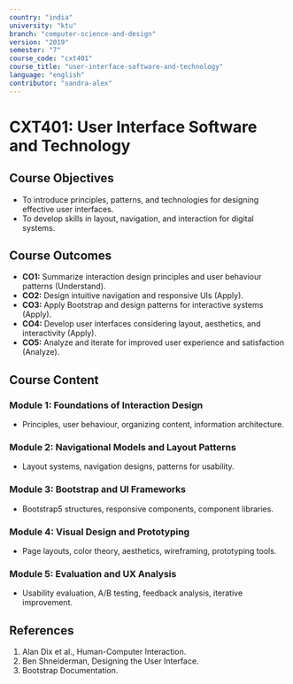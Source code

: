 ```yaml
---
country: "india"
university: "ktu"
branch: "computer-science-and-design"
version: "2019"
semester: "7"
course_code: "cxt401"
course_title: "user-interface-software-and-technology"
language: "english"
contributor: "sandra-alex"
---
```


# CXT401: User Interface Software and Technology

## Course Objectives
* To introduce principles, patterns, and technologies for designing effective user interfaces.
* To develop skills in layout, navigation, and interaction for digital systems.

## Course Outcomes
* **CO1:** Summarize interaction design principles and user behaviour patterns (Understand).
* **CO2:** Design intuitive navigation and responsive UIs (Apply).
* **CO3:** Apply Bootstrap and design patterns for interactive systems (Apply).
* **CO4:** Develop user interfaces considering layout, aesthetics, and interactivity (Apply).
* **CO5:** Analyze and iterate for improved user experience and satisfaction (Analyze).

## Course Content

### Module 1: Foundations of Interaction Design
* Principles, user behaviour, organizing content, information architecture.

### Module 2: Navigational Models and Layout Patterns
* Layout systems, navigation designs, patterns for usability.

### Module 3: Bootstrap and UI Frameworks
* Bootstrap5 structures, responsive components, component libraries.

### Module 4: Visual Design and Prototyping
* Page layouts, color theory, aesthetics, wireframing, prototyping tools.

### Module 5: Evaluation and UX Analysis
* Usability evaluation, A/B testing, feedback analysis, iterative improvement.

## References
1. Alan Dix et al., Human-Computer Interaction.
2. Ben Shneiderman, Designing the User Interface.
3. Bootstrap Documentation.

